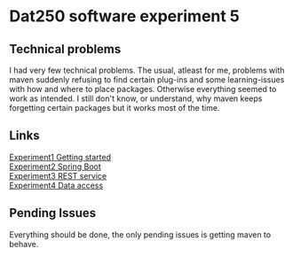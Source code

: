 # Dat250 software experiment 5

## Technical problems

I had very few technical problems. The usual, atleast for me, problems with maven suddenly refusing to find certain plug-ins and some learning-issues with 
how and where to place packages. Otherwise everything seemed to work as intended. I still don't know, or understand, why maven keeps forgetting certain packages 
but it works most of the time.

## Links

[Experiment1 Getting started](https://github.com/Gudolv/Dat250-exp5/tree/master/src/main/java/com/example/demo) \
[Experiment2 Spring Boot](https://github.com/Gudolv/Dat250-exp5/tree/master/src/main/java/com/example/helloworld) \
[Experiment3 REST service](https://github.com/Gudolv/Dat250-exp5/tree/master/src/main/java/com/example/restfuldemo) \
[Experiment4 Data access](https://github.com/Gudolv/Dat250-exp5/tree/master/src/main/java/com/example/jpaspringdemo) 

## Pending Issues

Everything should be done, the only pending issues is getting maven to behave. 
